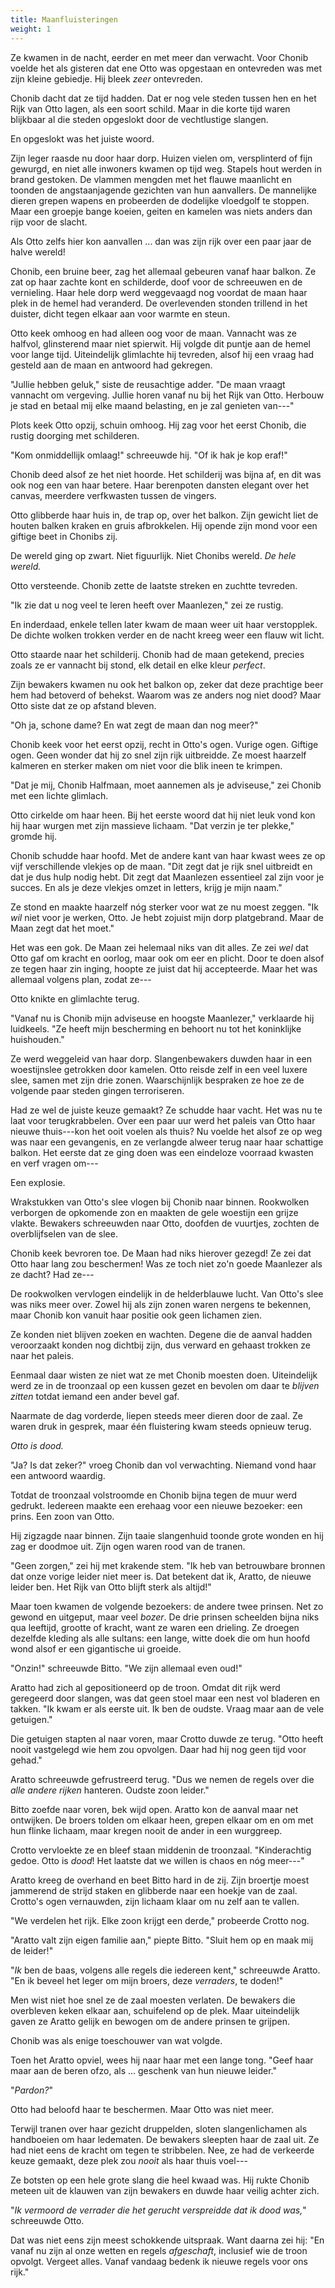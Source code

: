 ```yaml
---
title: Maanfluisteringen
weight: 1
---
```

Ze kwamen in de nacht, eerder en met meer dan verwacht. Voor Chonib voelde het als gisteren dat ene Otto was opgestaan en ontevreden was met zijn kleine gebiedje. Hij bleek _zeer_ ontevreden. 

Chonib dacht dat ze tijd hadden. Dat er nog vele steden tussen hen en het Rijk van Otto lagen, als een soort schild. Maar in die korte tijd waren blijkbaar al die steden opgeslokt door de vechtlustige slangen.

En opgeslokt was het juiste woord.

Zijn leger raasde nu door haar dorp. Huizen vielen om, versplinterd of fijn gewurgd, en niet alle inwoners kwamen op tijd weg. Stapels hout werden in brand gestoken. De vlammen mengden met het flauwe maanlicht en toonden de angstaanjagende gezichten van hun aanvallers. De mannelijke dieren grepen wapens en probeerden de dodelijke vloedgolf te stoppen. Maar een groepje bange koeien, geiten en kamelen was niets anders dan rijp voor de slacht.

Als Otto zelfs hier kon aanvallen ... dan was zijn rijk over een paar jaar de halve wereld!

Chonib, een bruine beer, zag het allemaal gebeuren vanaf haar balkon. Ze zat op haar zachte kont en schilderde, doof voor de schreeuwen en de vernieling. Haar hele dorp werd weggevaagd nog voordat de maan haar plek in de hemel had veranderd. De overlevenden stonden trillend in het duister, dicht tegen elkaar aan voor warmte en steun.

Otto keek omhoog en had alleen oog voor de maan. Vannacht was ze halfvol, glinsterend maar niet spierwit. Hij volgde dit puntje aan de hemel voor lange tijd. Uiteindelijk glimlachte hij tevreden, alsof hij een vraag had gesteld aan de maan en antwoord had gekregen.

"Jullie hebben geluk," siste de reusachtige adder. "De maan vraagt vannacht om vergeving. Jullie horen vanaf nu bij het Rijk van Otto. Herbouw je stad en betaal mij elke maand belasting, en je zal genieten van---"

Plots keek Otto opzij, schuin omhoog. Hij zag voor het eerst Chonib, die rustig doorging met schilderen.

"Kom onmiddellijk omlaag!" schreeuwde hij. "Of ik hak je kop eraf!"

Chonib deed alsof ze het niet hoorde. Het schilderij was bijna af, en dit was ook nog een van haar betere. Haar berenpoten dansten elegant over het canvas, meerdere verfkwasten tussen de vingers.

Otto glibberde haar huis in, de trap op, over het balkon. Zijn gewicht liet de houten balken kraken en gruis afbrokkelen. Hij opende zijn mond voor een giftige beet in Chonibs zij.

De wereld ging op zwart. Niet figuurlijk. Niet Chonibs wereld. _De hele wereld._

Otto versteende. Chonib zette de laatste streken en zuchtte tevreden.

"Ik zie dat u nog veel te leren heeft over Maanlezen," zei ze rustig.

En inderdaad, enkele tellen later kwam de maan weer uit haar verstopplek. De dichte wolken trokken verder en de nacht kreeg weer een flauw wit licht.

Otto staarde naar het schilderij. Chonib had de maan getekend, precies zoals ze er vannacht bij stond, elk detail en elke kleur _perfect_.

Zijn bewakers kwamen nu ook het balkon op, zeker dat deze prachtige beer hem had betoverd of behekst. Waarom was ze anders nog niet dood? Maar Otto siste dat ze op afstand bleven.

"Oh ja, schone dame? En wat zegt de maan dan nog meer?"

Chonib keek voor het eerst opzij, recht in Otto's ogen. Vurige ogen. Giftige ogen. Geen wonder dat hij zo snel zijn rijk uitbreidde. Ze moest haarzelf kalmeren en sterker maken om niet voor die blik ineen te krimpen.

"Dat je mij, Chonib Halfmaan, moet aannemen als je adviseuse," zei Chonib met een lichte glimlach.

Otto cirkelde om haar heen. Bij het eerste woord dat hij niet leuk vond kon hij haar wurgen met zijn massieve lichaam. "Dat verzin je ter plekke," gromde hij.

Chonib schudde haar hoofd. Met de andere kant van haar kwast wees ze op vijf verschillende vlekjes op de maan. "Dit zegt dat je rijk snel uitbreidt en dat je dus hulp nodig hebt. Dit zegt dat Maanlezen essentieel zal zijn voor je succes. En als je deze vlekjes omzet in letters, krijg je mijn naam."

Ze stond en maakte haarzelf nóg sterker voor wat ze nu moest zeggen. "Ik _wil_ niet voor je werken, Otto. Je hebt zojuist mijn dorp platgebrand. Maar de Maan zegt dat het moet."

Het was een gok. De Maan zei helemaal niks van dit alles. Ze zei _wel_ dat Otto gaf om kracht en oorlog, maar ook om eer en plicht. Door te doen alsof ze tegen haar zin inging, hoopte ze juist dat hij accepteerde. Maar het was allemaal volgens plan, zodat ze---

Otto knikte en glimlachte terug. 

"Vanaf nu is Chonib mijn adviseuse en hoogste Maanlezer," verklaarde hij luidkeels. "Ze heeft mijn bescherming en behoort nu tot het koninklijke huishouden."

Ze werd weggeleid van haar dorp. Slangenbewakers duwden haar in een woestijnslee getrokken door kamelen. Otto reisde zelf in een veel luxere slee, samen met zijn drie zonen. Waarschijnlijk bespraken ze hoe ze de volgende paar steden gingen terroriseren.

Had ze wel de juiste keuze gemaakt? Ze schudde haar vacht. Het was nu te laat voor terugkrabbelen. Over een paar uur werd het paleis van Otto haar nieuwe thuis---kon het ooit voelen als thuis? Nu voelde het alsof ze op weg was naar een gevangenis, en ze verlangde alweer terug naar haar schattige balkon. Het eerste dat ze ging doen was een eindeloze voorraad kwasten en verf vragen om---

Een explosie.

Wrakstukken van Otto's slee vlogen bij Chonib naar binnen. Rookwolken verborgen de opkomende zon en maakten de gele woestijn een grijze vlakte. Bewakers schreeuwden naar Otto, doofden de vuurtjes, zochten de overblijfselen van de slee.

Chonib keek bevroren toe. De Maan had niks hierover gezegd! Ze zei dat Otto haar lang zou beschermen! Was ze toch niet zo'n goede Maanlezer als ze dacht? Had ze---

De rookwolken vervlogen eindelijk in de helderblauwe lucht. Van Otto's slee was niks meer over. Zowel hij als zijn zonen waren nergens te bekennen, maar Chonib kon vanuit haar positie ook geen lichamen zien.

Ze konden niet blijven zoeken en wachten. Degene die de aanval hadden veroorzaakt konden nog dichtbij zijn, dus verward en gehaast trokken ze naar het paleis.

Eenmaal daar wisten ze niet wat ze met Chonib moesten doen. Uiteindelijk werd ze in de troonzaal op een kussen gezet en bevolen om daar te _blijven zitten_ totdat iemand een ander bevel gaf.

Naarmate de dag vorderde, liepen steeds meer dieren door de zaal. Ze waren druk in gesprek, maar één fluistering kwam steeds opnieuw terug.

_Otto is dood._

"Ja? Is dat zeker?" vroeg Chonib dan vol verwachting. Niemand vond haar een antwoord waardig.

Totdat de troonzaal volstroomde en Chonib bijna tegen de muur werd gedrukt. Iedereen maakte een erehaag voor een nieuwe bezoeker: een prins. Een zoon van Otto.

Hij zigzagde naar binnen. Zijn taaie slangenhuid toonde grote wonden en hij zag er doodmoe uit. Zijn ogen waren rood van de tranen.

"Geen zorgen," zei hij met krakende stem. "Ik heb van betrouwbare bronnen dat onze vorige leider niet meer is. Dat betekent dat ik, Aratto, de nieuwe leider ben. Het Rijk van Otto blijft sterk als altijd!"

Maar toen kwamen de volgende bezoekers: de andere twee prinsen. Net zo gewond en uitgeput, maar veel _bozer_. De drie prinsen scheelden bijna niks qua leeftijd, grootte of kracht, want ze waren een drieling. Ze droegen dezelfde kleding als alle sultans: een lange, witte doek die om hun hoofd wond alsof er een gigantische ui groeide.
 
"Onzin!" schreeuwde Bitto. "We zijn allemaal even oud!"

Aratto had zich al gepositioneerd op de troon. Omdat dit rijk werd geregeerd door slangen, was dat geen stoel maar een nest vol bladeren en takken. "Ik kwam er als eerste uit. Ik ben de oudste. Vraag maar aan de vele getuigen."

Die getuigen stapten al naar voren, maar Crotto duwde ze terug. "Otto heeft nooit vastgelegd wie hem zou opvolgen. Daar had hij nog geen tijd voor gehad."

Aratto schreeuwde gefrustreerd terug. "Dus we nemen de regels over die _alle andere rijken_ hanteren. Oudste zoon leider."

Bitto zoefde naar voren, bek wijd open. Aratto kon de aanval maar net ontwijken. De broers tolden om elkaar heen, grepen elkaar om en om met hun flinke lichaam, maar kregen nooit de ander in een wurggreep.

Crotto vervloekte ze en bleef staan middenin de troonzaal. "Kinderachtig gedoe. Otto is _dood_! Het laatste dat we willen is chaos en nóg meer---"

Aratto kreeg de overhand en beet Bitto hard in de zij. Zijn broertje moest jammerend de strijd staken en glibberde naar een hoekje van de zaal. Crotto's ogen vernauwden, zijn lichaam klaar om nu zelf aan te vallen.

"We verdelen het rijk. Elke zoon krijgt een derde," probeerde Crotto nog.

"Aratto valt zijn eigen familie aan," piepte Bitto. "Sluit hem op en maak mij de leider!"

"_Ik_ ben de baas, volgens alle regels die iedereen kent," schreeuwde Aratto. "En ik beveel het leger om mijn broers, deze _verraders_, te doden!"

Men wist niet hoe snel ze de zaal moesten verlaten. De bewakers die overbleven keken elkaar aan, schuifelend op de plek. Maar uiteindelijk gaven ze Aratto gelijk en bewogen om de andere prinsen te grijpen.

Chonib was als enige toeschouwer van wat volgde. 

Toen het Aratto opviel, wees hij naar haar met een lange tong. "Geef haar maar aan de beren ofzo, als ... geschenk van hun nieuwe leider."

"_Pardon?_"

Otto had beloofd haar te beschermen. Maar Otto was niet meer. 

Terwijl tranen over haar gezicht druppelden, sloten slangenlichamen als handboeien om haar ledematen. De bewakers sleepten haar de zaal uit. Ze had niet eens de kracht om tegen te stribbelen. Nee, ze had de verkeerde keuze gemaakt, deze plek zou _nooit_ als haar thuis voel---

Ze botsten op een hele grote slang die heel kwaad was. Hij rukte Chonib meteen uit de klauwen van zijn bewakers en duwde haar veilig achter zich.

"_Ik vermoord de verrader die het gerucht verspreidde dat ik dood was,_" schreeuwde Otto. 

Dat was niet eens zijn meest schokkende uitspraak. Want daarna zei hij: "En vanaf nu zijn al onze wetten en regels _afgeschaft_, inclusief wie de troon opvolgt. Vergeet alles. Vanaf vandaag bedenk ik nieuwe regels voor ons rijk."